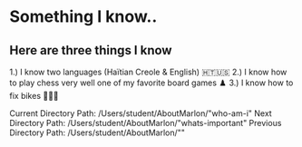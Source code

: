 # Something I know.. 
## Here are three things I know 
1.) I know two languages (Haïtian Creole & English) 🇭🇹🇺🇸
2.) I know how to play chess very well one of my favorite board games ♟️
3.) I know how to fix bikes 🚴🏿‍♂️

Current Directory Path: /Users/student/AboutMarlon/"who-am-i"
Next Directory Path: /Users/student/AboutMarlon/"whats-important"
Previous Directory Path: /Users/student/AboutMarlon/""
